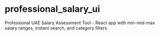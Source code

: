 # professional_salary_ui
Professional UAE Salary Assessment Tool - React app with min-mid-max salary ranges, instant search, and category filters
